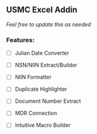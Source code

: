 ## USMC Excel Addin

*Feel free to update this as needed*

### Features:

- [ ] Julian Date Converter
- [ ] NSN/NIIN Extract/Builder
- [ ] NIIN Formatter
- [ ] Duplicate Highlighter
- [ ] Document Number Extract
- [ ] MDR Connection
- [ ] Intuitive Macro Builder



